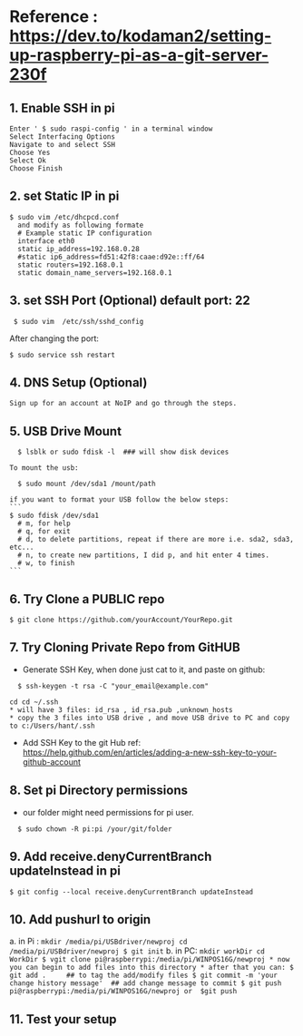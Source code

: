 
# Reference : https://dev.to/kodaman2/setting-up-raspberry-pi-as-a-git-server-230f

## 1. Enable SSH in pi
  ```
  Enter ' $ sudo raspi-config ' in a terminal window
  Select Interfacing Options 
  Navigate to and select SSH 
  Choose Yes 
  Select Ok 
  Choose Finish 
  ```
## 2. set Static IP in pi
  ```
  $ sudo vim /etc/dhcpcd.conf
    and modify as following formate
    # Example static IP configuration
    interface eth0
    static ip_address=192.168.0.28
    #static ip6_address=fd51:42f8:caae:d92e::ff/64
    static routers=192.168.0.1
    static domain_name_servers=192.168.0.1
  ```
  
## 3. set SSH Port (Optional)  default port: 22
  ```
   $ sudo vim  /etc/ssh/sshd_config 
  ```
   After changing the port:
   ```
   $ sudo service ssh restart
   ```
    
## 4. DNS Setup (Optional) 
    Sign up for an account at NoIP and go through the steps.
    
## 5. USB Drive Mount 
  ```
    $ lsblk or sudo fdisk -l  ### will show disk devices
  ```
    To mount the usb:
  ```
    $ sudo mount /dev/sda1 /mount/path
  ```  
    if you want to format your USB follow the below steps:
    ```
    $ sudo fdisk /dev/sda1 
      # m, for help
      # q, for exit
      # d, to delete partitions, repeat if there are more i.e. sda2, sda3, etc...
      # n, to create new partitions, I did p, and hit enter 4 times.
      # w, to finish
    ```
    
## 6. Try  Clone a PUBLIC repo
  ```
  $ git clone https://github.com/yourAccount/YourRepo.git
  ```
  
## 7. Try Cloning Private Repo from GitHUB
  * Generate SSH Key, when done just cat to it, and paste on github:
  ```
    $ ssh-keygen -t rsa -C "your_email@example.com"
  ```
    cd cd ~/.ssh
    * will have 3 files: id_rsa , id_rsa.pub ,unknown_hosts
    * copy the 3 files into USB drive , and move USB drive to PC and copy to c:/Users/hant/.ssh
  * Add SSH Key to the git Hub
     ref: https://help.github.com/en/articles/adding-a-new-ssh-key-to-your-github-account
     
## 8. Set pi Directory permissions 
  * our folder might need permissions for pi user.
  ```
    $ sudo chown -R pi:pi /your/git/folder
  ```
    
## 9. Add receive.denyCurrentBranch updateInstead in pi
  ```
  $ git config --local receive.denyCurrentBranch updateInstead
  ```
  
## 10. Add pushurl to origin 
  a. in Pi :
    ```
    mkdir /media/pi/USBdriver/newproj
    cd /media/pi/USBdriver/newproj
    $ git init
    ```
  b. in PC:
    ```
    mkdir workDir
    cd WorkDir
    $ vgit clone pi@raspberrypi:/media/pi/WINPOS16G/newproj
    * now you can begin to add files into this directory
    * after that you can:
      $ git add .     ## to tag the add/modify files
      $ git commit -m 'your change history message'  ## add change message to commit
      $ git push pi@raspberrypi:/media/pi/WINPOS16G/newproj
         or 
      $git push   
    ```
## 11. Test your setup
